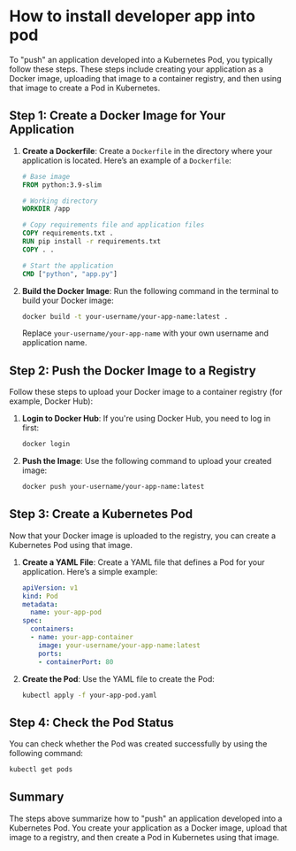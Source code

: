# How to install developer app into pod

To "push" an application developed into a Kubernetes Pod, you typically follow these steps. These steps include creating your application as a Docker image, uploading that image to a container registry, and then using that image to create a Pod in Kubernetes.

## Step 1: Create a Docker Image for Your Application

1. **Create a Dockerfile**: Create a `Dockerfile` in the directory where your application is located. Here’s an example of a `Dockerfile`:

   ```dockerfile
   # Base image
   FROM python:3.9-slim

   # Working directory
   WORKDIR /app

   # Copy requirements file and application files
   COPY requirements.txt .
   RUN pip install -r requirements.txt
   COPY . .

   # Start the application
   CMD ["python", "app.py"]
   ```

2. **Build the Docker Image**: Run the following command in the terminal to build your Docker image:

   ```bash
   docker build -t your-username/your-app-name:latest .
   ```

   Replace `your-username/your-app-name` with your own username and application name.

## Step 2: Push the Docker Image to a Registry

Follow these steps to upload your Docker image to a container registry (for example, Docker Hub):

1. **Login to Docker Hub**: If you're using Docker Hub, you need to log in first:

   ```bash
   docker login
   ```

2. **Push the Image**: Use the following command to upload your created image:

   ```bash
   docker push your-username/your-app-name:latest
   ```

## Step 3: Create a Kubernetes Pod

Now that your Docker image is uploaded to the registry, you can create a Kubernetes Pod using that image.

1. **Create a YAML File**: Create a YAML file that defines a Pod for your application. Here’s a simple example:

   ```yaml
   apiVersion: v1
   kind: Pod
   metadata:
     name: your-app-pod
   spec:
     containers:
     - name: your-app-container
       image: your-username/your-app-name:latest
       ports:
       - containerPort: 80
   ```

2. **Create the Pod**: Use the YAML file to create the Pod:

   ```bash
   kubectl apply -f your-app-pod.yaml
   ```

## Step 4: Check the Pod Status

You can check whether the Pod was created successfully by using the following command:

```bash
kubectl get pods
```

## Summary

The steps above summarize how to "push" an application developed into a Kubernetes Pod. You create your application as a Docker image, upload that image to a registry, and then create a Pod in Kubernetes using that image.